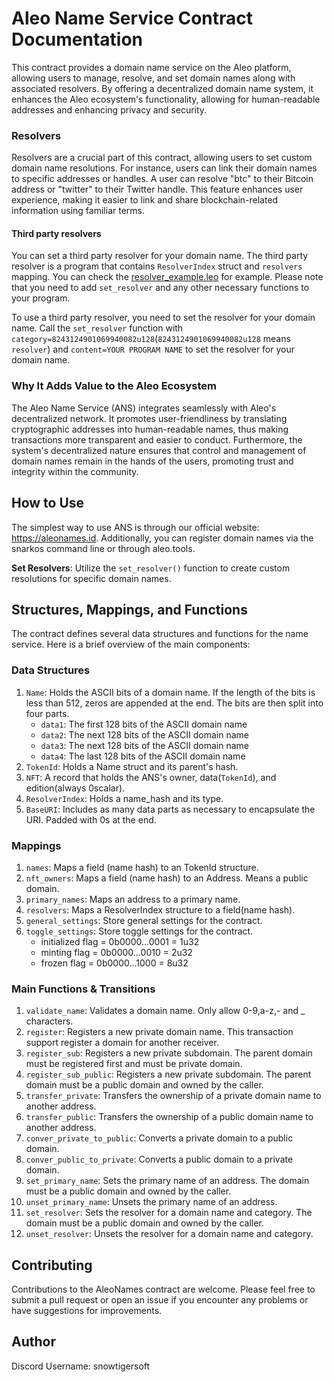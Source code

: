 # Aleo Name Service Contract Documentation

This contract provides a domain name service on the Aleo platform, allowing users to manage, resolve, and set domain names along with associated resolvers. By offering a decentralized domain name system, it enhances the Aleo ecosystem's functionality, allowing for human-readable addresses and enhancing privacy and security.

### Resolvers

Resolvers are a crucial part of this contract, allowing users to set custom domain name resolutions. For instance, users can link their domain names to specific addresses or handles. A user can resolve "btc" to their Bitcoin address or "twitter" to their Twitter handle. This feature enhances user experience, making it easier to link and share blockchain-related information using familiar terms.

#### Third party resolvers
You can set a third party resolver for your domain name.
The third party resolver is a program that contains `ResolverIndex` struct and `resolvers` mapping.
You can check the [resolver_example.leo](https://github.com/S-T-Soft/aleo-name-service-contract/blob/main/resolver_example.leo) for example.
Please note that you need to add `set_resolver` and any other necessary functions to your program.

To use a third party resolver, you need to set the resolver for your domain name.
Call the `set_resolver` function with `category=8243124901069940082u128`(`8243124901069940082u128` means `resolver`) and `content=YOUR PROGRAM NAME` to set the resolver for your domain name.

### Why It Adds Value to the Aleo Ecosystem

The Aleo Name Service (ANS) integrates seamlessly with Aleo's decentralized network. It promotes user-friendliness by translating cryptographic addresses into human-readable names, thus making transactions more transparent and easier to conduct. Furthermore, the system's decentralized nature ensures that control and management of domain names remain in the hands of the users, promoting trust and integrity within the community.


## How to Use

The simplest way to use ANS is through our official website: https://aleonames.id. 
Additionally, you can register domain names via the snarkos command line or through aleo.tools.

**Set Resolvers**: Utilize the `set_resolver()` function to create custom resolutions for specific domain names.

## Structures, Mappings, and Functions
The contract defines several data structures and functions for the name service. Here is a brief overview of the main components:

### Data Structures

1. `Name`: Holds the ASCII bits of a domain name. If the length of the bits is less than 512, zeros are appended at the end. The bits are then split into four parts.
   - `data1`: The first 128 bits of the ASCII domain name
   - `data2`: The next 128 bits of the ASCII domain name
   - `data3`: The next 128 bits of the ASCII domain name
   - `data4`: The last 128 bits of the ASCII domain name
2. `TokenId`: Holds a Name struct and its parent's hash.
3. `NFT`: A record that holds the ANS's owner, data(`TokenId`), and edition(always 0scalar).
4. `ResolverIndex`: Holds a name_hash and its type.
5. `BaseURI`: Includes as many data parts as necessary to encapsulate the URI. Padded with 0s at the end.

### Mappings

1. `names`: Maps a field (name hash) to an TokenId structure.
2. `nft_owners`: Maps a field (name hash) to an Address. Means a public domain.
3. `primary_names`: Maps an address to a primary name.
4. `resolvers`: Maps a ResolverIndex structure to a field(name hash).
5. `general_settings`: Store general settings for the contract.
6. `toggle_settings`: Store toggle settings for the contract.
   - initialized flag = 0b0000...0001 = 1u32
   - minting flag = 0b0000...0010 = 2u32
   - frozen flag = 0b0000...1000 = 8u32

### Main Functions & Transitions

1. `validate_name`: Validates a domain name. Only allow 0-9,a-z,- and _ characters.
2. `register`: Registers a new private domain name. This transaction support register a domain for another receiver.
3. `register_sub`: Registers a new private subdomain. The parent domain must be registered first and must be private domain.
4. `register_sub_public`: Registers a new private subdomain. The parent domain must be a public domain and owned by the caller.
5. `transfer_private`: Transfers the ownership of a private domain name to another address.
6. `transfer_public`: Transfers the ownership of a public domain name to another address.
7. `conver_private_to_public`: Converts a private domain to a public domain.
8. `conver_public_to_private`: Converts a public domain to a private domain.
9. `set_primary_name`: Sets the primary name of an address. The domain must be a public domain and owned by the caller.
10. `unset_primary_name`: Unsets the primary name of an address.
11. `set_resolver`: Sets the resolver for a domain name and category. The domain must be a public domain and owned by the caller.
12. `unset_resolver`: Unsets the resolver for a domain name and category.


## Contributing

Contributions to the AleoNames contract are welcome. Please feel free to submit a pull request or open an issue if you encounter any problems or have suggestions for improvements.

## Author
Discord Username: snowtigersoft